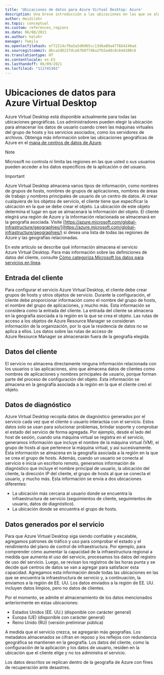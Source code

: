 ```yaml
---
title: 'Ubicaciones de datos para Azure Virtual Desktop: Azure'
description: Una breve introducción a las ubicaciones en las que se almacenan los datos y metadatos de Azure Virtual Desktop.
author: Heidilohr
ms.topic: conceptual
ms.custom: references_regions
ms.date: 06/08/2021
ms.author: helohr
manager: femila
ms.openlocfilehash: ef72214cf0a5a5d0d65cc13dba88a4776b4240ad
ms.sourcegitcommit: 8bca2d622fdce67b07746a2fb5a40c0c644100c6
ms.translationtype: HT
ms.contentlocale: es-ES
ms.lasthandoff: 06/09/2021
ms.locfileid: "111745302"
---
```

# <a name="data-locations-for-azure-virtual-desktop"></a>Ubicaciones de datos para Azure Virtual Desktop

Azure Virtual Desktop está disponible actualmente para todas las ubicaciones geográficas. Los administradores pueden elegir la ubicación para almacenar los datos de usuario cuando creen las máquinas virtuales del grupo de hosts y los servicios asociados, como los servidores de archivos. Obtenga más información sobre las ubicaciones geográficas de Azure en el [mapa de centros de datos de Azure](https://azuredatacentermap.azurewebsites.net/).

>[!NOTE]
>Microsoft no controla ni limita las regiones en las que usted o sus usuarios pueden acceder a los datos específicos de la aplicación o del usuario.

>[!IMPORTANT]
>Azure Virtual Desktop almacena varios tipos de información, como nombres de grupos de hosts, nombres de grupos de aplicaciones, nombres de áreas de trabajo y nombres principales de usuario de un centro de datos. Al crear cualquiera de los objetos de servicio, el cliente tiene que especificar la ubicación en la que se debe crear el objeto. La ubicación de este objeto determina el lugar en que se almacenará la información del objeto. El cliente elegirá una región de Azure y la información relacionada se almacenará en la geografía asociada. Visite [https://azure.microsoft.com/global-infrastructure/geographies/](https://azure.microsoft.com/global-infrastructure/geographies/) si desea una lista de todas las regiones de Azure y las geografías relacionadas.

En este artículo se describe qué información almacena el servicio Azure Virtual Desktop. Para más información sobre las definiciones de datos del cliente, consulte [Cómo categoriza Microsoft los datos para servicios en línea](https://www.microsoft.com/trust-center/privacy/customer-data-definitions).

## <a name="customer-input"></a>Entrada del cliente

Para configurar el servicio Azure Virtual Desktop, el cliente debe crear grupos de hosts y otros objetos de servicio. Durante la configuración, el cliente debe proporcionar información como el nombre del grupo de hosts, el nombre del grupo de aplicaciones, y mucho más. Esta información se considera como la entrada del cliente. La entrada del cliente se almacena en la geografía asociada a la región en la que se crea el objeto. Las rutas de acceso a los objetos de Azure Resource Manager se consideran información de la organización, por lo que la residencia de datos no se aplica a ellos. Los datos sobre las rutas de acceso de Azure Resource Manager se almacenarán fuera de la geografía elegida.

## <a name="customer-data"></a>Datos del cliente

El servicio no almacena directamente ninguna información relacionada con los usuarios o las aplicaciones, sino que almacena datos de clientes como nombres de aplicaciones y nombres principales de usuario, porque forman parte del proceso de configuración del objeto. Esta información se almacena en la geografía asociada a la región en la que el cliente creó el objeto.

## <a name="diagnostic-data"></a>Datos de diagnóstico

Azure Virtual Desktop recopila datos de diagnóstico generados por el servicio cada vez que el cliente o usuario interactúa con el servicio. Estos datos solo se usan para solucionar problemas, brindar soporte y comprobar el estado del servicio de forma agregada. Por ejemplo, desde el lado del host de sesión, cuando una máquina virtual se registra en el servicio, generamos información que incluye el nombre de la máquina virtual (VM), el grupo de hosts al que pertenece la máquina virtual, y así sucesivamente. Esta información se almacena en la geografía asociada a la región en la que se crea el grupo de hosts. Además, cuando un usuario se conecta al servicio e inicia un escritorio remoto, generamos información de diagnóstico que incluye el nombre principal de usuario, la ubicación del cliente, la dirección IP del cliente, el grupo de hosts al que se conecta el usuario, y mucho más. Esta información se envía a dos ubicaciones diferentes:

- La ubicación más cercana al usuario donde se encuentra la infraestructura de servicio (seguimientos de cliente, seguimientos de usuario, datos de diagnóstico).
- La ubicación donde se encuentra el grupo de hosts.

## <a name="service-generated-data"></a>Datos generados por el servicio

Para que Azure Virtual Desktop siga siendo confiable y escalable, agregamos patrones de tráfico y uso para comprobar el estado y el rendimiento del plano de control de infraestructura. Por ejemplo, para comprender cómo aumentar la capacidad de la infraestructura regional a medida que aumenta el uso del servicio, procesamos los datos del registro de uso del servicio. Luego, se revisan los registros de las horas punta y se decide qué centros de datos se van a agregar para satisfacer esta capacidad. Agregamos esta información desde todas las ubicaciones en las que se encuentra la infraestructura de servicio y, a continuación, la enviamos a la región de EE. UU. Los datos enviados a la región de EE. UU. incluyen datos limpios, pero no datos de clientes.

Por el momento, se admite el almacenamiento de los datos mencionados anteriormente en estas ubicaciones:

- Estados Unidos (EE. UU.) (disponible con carácter general)
- Europa (UE) (disponible con carácter general)
- Reino Unido (RU) (versión preliminar pública)

A medida que el servicio crezca, se agregarán más geografías. Los metadatos almacenados se cifran en reposo y los reflejos con redundancia geográfica se mantienen en la geografía. Los datos del cliente, como la configuración de la aplicación y los datos de usuario, residen en la ubicación que el cliente elige y no los administra el servicio.

Los datos descritos se replican dentro de la geografía de Azure con fines de recuperación ante desastres.
